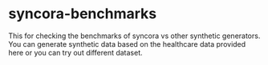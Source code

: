 # syncora-benchmarks
This for checking the benchmarks of syncora vs other synthetic generators. You can generate synthetic data based on the healthcare data provided here or you can try out different dataset.
